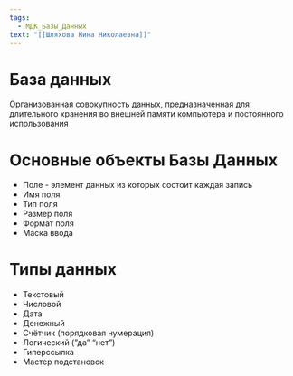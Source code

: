 ```yaml
---
tags:
  - МДК_Базы_Данных
text: "[[Шляхова Нина Николаевна]]"
---
```

# База данных

Организованная совокупность данных, предназначенная для длительного хранения во внешней памяти компьютера и постоянного использования

# Основные объекты Базы Данных

- Поле - элемент данных из которых состоит каждая запись
- Имя поля
- Тип поля
- Размер поля
- Формат поля
- Маска ввода

# Типы данных

- Текстовый
- Числовой
- Дата
- Денежный
- Счётчик (порядковая нумерация)
- Логический (”да” “нет”)
- Гиперссылка
- Мастер подстановок